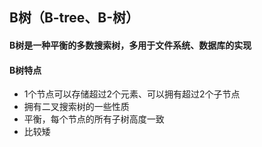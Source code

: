 ## B树（B-tree、B-树）

#### B树是一种平衡的多数搜索树，多用于文件系统、数据库的实现

#### B树特点

* 1个节点可以存储超过2个元素、可以拥有超过2个子节点
* 拥有二叉搜索树的一些性质
* 平衡，每个节点的所有子树高度一致
* 比较矮